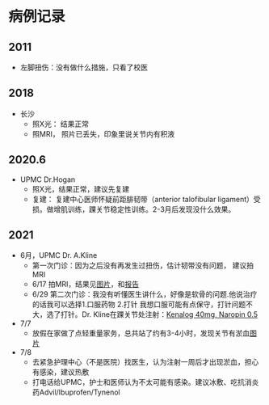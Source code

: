 # 病例记录

## 2011 

* 左脚扭伤：没有做什么措施，只看了校医

## 2018 
* 长沙
  * 照X光： 结果正常
  * 照MRI， 照片已丢失，印象里说关节内有积液

## 2020.6 
* UPMC Dr.Hogan
  * 照X光，结果正常，建议先复建
  * 复建： 复建中心医师怀疑前距腓韧带（anterior talofibular ligament）受损。做增肌训练，踝关节稳定性训练。2-3月后发现没什么效果。

## 2021
* 6月，UPMC Dr. A.Kline 
  * 第一次门诊：因为之后没有再发生过扭伤，估计韧带没有问题， 建议拍MRI
  * 6/17 拍MRI，结果见[图片]()，和[报告](https://github.com/CheetoBelly/upmc_records/blob/main/MyUPMC%20-%20Test%20Details.pdf)
  *	6/29 第二次门诊：我没有听懂医生讲什么，好像是软骨的问题.他说治疗的话我可以选择1.口服药物 2.打针 我想口服可能有点保守，打针问题不大，选了打针。Dr. Kline在踝关节处注射：[Kenalog 40mg, Naropin 0.5](https://github.com/CheetoBelly/upmc_records/blob/main/Injection.jpeg)
* 7/7 
  * 放假在家做了点轻重量家务，总共站了约有3-4小时，发现关节有淤血[图片](https://github.com/CheetoBelly/upmc_records/blob/main/bruise.jpeg)
* 7/8
  * 去紧急护理中心（不是医院）找医生，认为注射一周后才出现淤血，担心有感染，建议热敷
  * 打电话给UPMC，护士和医师认为不太可能有感染。建议冰敷、吃抗消炎药Advil/Ibuprofen/Tynenol
  
